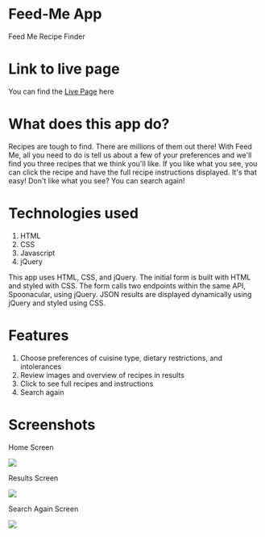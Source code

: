 # Feed-Me App

Feed Me Recipe Finder

# Link to live page
You can find the <a href="https://benharris28.github.io/feed-me/">Live Page</a> here

# What does this app do?
Recipes are tough to find. There are millions of them out there! With Feed Me, all you need to do is tell us about a few of your preferences and we'll find you three recipes that we think you'll like. If you like what you see, you can click the recipe and have the full recipe instructions displayed. It's that easy! Don't like what you see? You can search again!

# Technologies used
1. HTML
2. CSS
3. Javascript
4. jQuery

This app uses HTML, CSS, and jQuery. The initial form is built with HTML and styled with CSS. The form calls two endpoints within the same API, Spoonacular, using jQuery. JSON results are displayed dynamically using jQuery and styled using CSS.

# Features
1. Choose preferences of cuisine type, dietary restrictions, and intolerances
2. Review images and overview of recipes in results
3. Click to see full recipes and instructions
4. Search again

# Screenshots

Home Screen

<img src="https://raw.githubusercontent.com/benharris28/feed-me/master/Screenshots/feed-me-home-screen.jpg">


Results Screen

<img src="https://raw.githubusercontent.com/benharris28/feed-me/master/Screenshots/feed-me-results-page.jpg">

Search Again Screen

<img src="https://raw.githubusercontent.com/benharris28/feed-me/master/Screenshots/feed-me-search-again.jpg">




